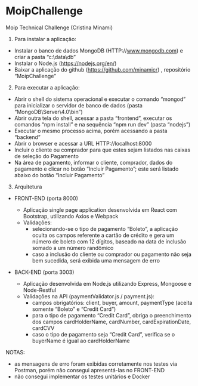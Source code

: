 # MoipChallenge
Moip Technical Challenge (Cristina Minami)
1.	Para instalar a aplicação:
  - Instalar o banco de dados MongoDB (HTTP://www.mongodb.com) e criar a pasta “c:\data\db”
  - Instalar o Node.js (https://nodejs.org/en/) 
  - Baixar a aplicação do github (https://github.com/minamicr) , repositório “MoipChallenge”
2.	Para executar a aplicação:
  - Abrir o shell do sistema operacional e executar o comando “mongod” para inicializar o servidor de banco de dados (pasta “MongoDB\Server\4.0\bin”)
  - Abrir outra tela do shell, acessar a pasta “frontend”, executar os comandos “npm  install” e na sequência “npm run dev” (pasta “nodejs”)
  - Executar o mesmo processo acima, porém acessando a pasta “backend”
  - Abrir o browser e acessar a URL HTTP://localhost:8000
  - Incluir o cliente ou comprador para que estes sejam listados nas caixas de seleção do Pagamento
  - Na área de pagamento, informar o cliente, comprador, dados do pagamento e clicar no botão “Incluir Pagamento”; este será listado  abaixo do botão “Incluir Pagamento”

3.	Arquitetura
  - FRONT-END (porta 8000)
    - Aplicação single page application desenvolvida em React com Bootstrap, utilizando Axios e Webpack
    - Validações:
        - selecionando-se o tipo de pagamento “Boleto”, a aplicação oculta os campos referente a cartão de crédito e gera um número de boleto com 12 dígitos, baseado na data de inclusão somado a um número randômico
        - caso a inclusão do cliente ou comprador ou pagamento não seja bem sucedida, será exibida uma mensagem de erro
 
  - BACK-END (porta 3003)
    - Aplicação desenvolvida em Node.js utilizando Express, Mongoose e Node-Restful
    - Validações na API (paymentValidator.js / payment.js):
        - campos obrigatórios: client, buyer, amount, paymentType (aceita somente “Boleto” e “Credit Card”)
        - para o tipo de pagamento “Credit Card”, obriga o preenchimento dos campos cardHolderName, cardNumber, cardExpirationDate, cardCVV
        - caso o tipo de pagamento seja “Credit Card”, verifica se o buyerName é igual ao cardHolderName

NOTAS:
- as mensagens de erro foram exibidas corretamente nos testes via Postman, porém não consegui apresentá-las no FRONT-END
- não consegui implementar os testes unitários e Docker
